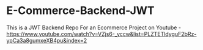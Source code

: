 # E-Commerce-Backend-JWT
This is a JWT Backend Repo For an Ecommerce Project on Youtube - https://www.youtube.com/watch?v=VZjs6-_yccw&list=PLZTETldyguF2bRz-ypCa3a8gumxeXB4pu&index=2
